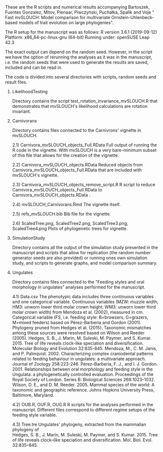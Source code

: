 These are the R scripts and numerical results accompanying Bartoszek, Fuentes Gonzalez, Mitov, Pienaar, Piwczyński, Puchałka, Spalik and Voje " Fast mvSLOUCH: Model comparison for multivariate Ornstein-Uhlenbeck-based models of trait evolution on large phylogenies".

The R setup for the manuscript was as follows: R version 3.6.1 (2019-09-12) Platform: x86_64-pc-linux-gnu (64-bit) Running under: openSUSE Leap 42.3

The exact output can depend on the random seed. However, in the script we have the option of rerunning the analyses as it was in the manuscript, i.e.
the random seeds that were used to generate the results are saved, included and can be read in.

The code is divided into several directories with scripts, random seeds and result files.

1) LikelihoodTesting

    Directory contains the script test_rotation_invariance_mvSLOUCH.R that demonstrates that mvSLOUCH's likelihood calculations are rotation invariant.
        
2) Carnivorans

    Directory contains files connected to the Carnivrons' vignette in mvSLOUCH.
    
    2.1) Carnivora_mvSLOUCH_objects_Full.RData
        Full output of  running the R code in the vignette. With mvSLOUCH is a very bare-minimum subset of this file that allows for the creation of the            vignette.
        
    2.2) Carnivora_mvSLOUCH_objects.RData
        Reduced objects from Carnivora_mvSLOUCH_objects_Full.RData that are included with mvSLOUCH's vignette.
        
    2.3) Carnivora_mvSLOUCH_objects_remove_script.R
        R script to reduce Carnivora_mvSLOUCH_objects_Full.RData to Carnivora_mvSLOUCH_objects.RData .
        
    2.4) mvSLOUCH_Carnivorans.Rmd
        The vignette itself.
        
    2.5) refs_mvSLOUCH.bib 
        Bib file for the vignette.
        
    2.6) ScaledTree.png, ScaledTree2.png, ScaledTree3.png, ScaledTree4.png
        Plots of phylogenetic trees for vignette.

3) SimulationStudy

    Directory contains all the output of the simulation study presented in the manuscript and scripts that allow for replication (the random number generator seeds are also provided) or running ones own simulation study, and scripts to generate graphs, and model comparison summary.
    
4) Ungulates

    Directory contains files connected to the "Feeding styles and oral morphology in ungulates" analyses performed for the manuscript.
    
    4.1) Data.csv
        The phenotypic data includes three continuous variables and one categorical variable. Continuous variables (MZW: muzzle width; HM3: unworn lower third molar crown height; WM3: unworn lower third molar crown width) from Mendoza et al. (2002), measured in cm. Categorical variable (FS, i.e. feeding style: B=browsers, G=grazers, M=mixed feeders) based on Pérez–Barbería and Gordon (2001). Phylogeny pruned from Hedges et al. (2015). Taxonomic mismatches among these sources were resolved based on Wilson and Reeder (2005).
        Hedges, S. B., J. Marin, M. Suleski, M. Paymer, and S. Kumar. 2015. Tree of life reveals clock-like speciation and diversification. 
        Molecular Biology and Evolution 32:835-845.
        Mendoza, M., C. M. Janis, and P. Palmqvist. 2002. Characterizing complex craniodental patterns related to feeding behaviour in ungulates: 
        a multivariate approach. Journal of Zoology 258:223-246.
        Pérez–Barbería, F. J., and I. J. Gordon. 2001. Relationships between oral morphology and feeding style in the Ungulata: a phylogenetically
        controlled evaluation. Proceedings of the Royal Society of London. Series B: Biological Sciences 268:1023-1032.
        Wilson, D. E., and D. M. Reeder. 2005. Mammal species of the world: A taxonomic and geographic reference. 
        Johns Hopkins University Press, Baltimore, Maryland.         
    
    4.2) OUB.R, OUF.R, OUG.R
        R scripts for the analyses performed in the manuscript. Different files correspond to different regime setups of the feeding style variable.
        
    4.3) Tree.tre 
        Ungulates' phylogeny, extracted from the mammalian phylogeny of         
        Hedges, S. B., J. Marin, M. Suleski, M. Paymer, and S. Kumar. 2015. Tree of life reveals clock–like speciation and diversification. Mol. Biol. Evol. 32:835–845.

    
